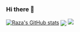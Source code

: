 ### Hi there 👋

<!--
**razachoudhary/RazaChoudhary** is a ✨ _special_ ✨ repository because its `README.md` (this file) appears on your GitHub profile.

Here are some ideas to get you started:

- 🔭 I’m currently working on ...
- 🌱 I’m currently learning ...
- 👯 I’m looking to collaborate on ...
- 🤔 I’m looking for help with ...
- 💬 Ask me about ...
- 📫 How to reach me: ...
- 😄 Pronouns: ...
- ⚡ Fun fact: ...
-->

[![Raza's GitHub stats](https://github-readme-stats.vercel.app/api?username=razachoudhary)](https://github.com/razachoudhary/github-readme-stats)
<img align="center" src="https://github-readme-stats.vercel.app/api/top-langs/?username=razachoudhary&theme=radical" />
![](https://img.shields.io/badge/Code-Java-informational?style=flat&logo=appveyor&logoColor=white&color=2bbc8a)
